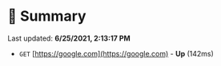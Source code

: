 # 📖 Summary
Last updated: **6/25/2021, 2:13:17 PM**

- `GET` [https://google.com](https://google.com) - **Up** (142ms)
